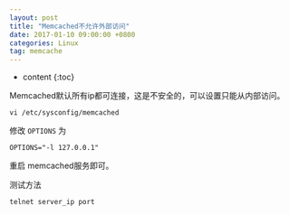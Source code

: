 ```yaml
---
layout: post
title: "Memcached不允许外部访问"
date: 2017-01-10 09:00:00 +0800 
categories: Linux
tag: memcache
---
```

* content
{:toc}

Memcached默认所有ip都可连接，这是不安全的，可以设置只能从内部访问。

```
vi /etc/sysconfig/memcached
```

修改 `OPTIONS` 为
```
OPTIONS="-l 127.0.0.1"
```

重启 memcached服务即可。

测试方法

```
telnet server_ip port 
```
